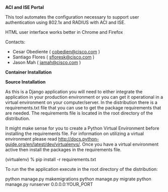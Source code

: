 **ACI and ISE Portal**

This tool automates the configuration necessary to support user authentication using 802.1x and RADIUS with ACI and ISE.


HTML user interface works better in Chrome and Firefox

Contacts:

* Cesar Obediente ( cobedien@cisco.com )
* Santiago Flores ( sfloresk@cisco.com )
* Jason Mah ( jamah@cisco.com )

**Container Installation**



**Source Installation**

As this is a Django application you will need to either integrate the application in your production environment or you can get it operational in a virtual environment on your computer/server. In the distribution there is a requirements.txt file that you can use to get the package requirements that are needed. The requirements file is located in the root directory of the distribution.

It might make sense for you to create a Python Virtual Environment before installing the requirements file. For information on utilizing a virtual environment please read http://docs.python-guide.org/en/latest/dev/virtualenvs/. Once you have a virtual environment active then install the packages in the requirements file.

(virtualenv) % pip install -r requirements.txt

To run the the application execute in the root directory of the distribution:

python manage.py makemigrations
python manage.py migrate
python manage.py runserver 0.0.0.0:YOUR_PORT